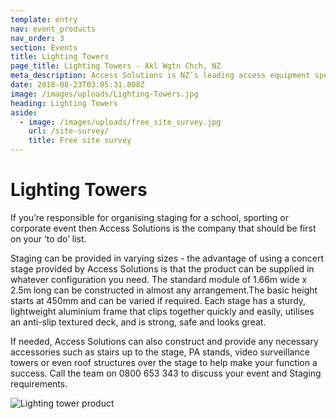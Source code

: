 ```yaml
---
template: entry
nav: event_products
nav_order: 3
section: Events
title: Lighting Towers
page_title: Lighting Towers - Akl Wgtn Chch, NZ
meta_description: Access Solutions is NZ’s leading access equipment specialist. Buy or hire any access machinery from scissor lifts to scaffolding & more - Enquire today
date: 2018-08-23T03:05:31.808Z
image: /images/uploads/Lighting-Towers.jpg
heading: Lighting Towers
aside:
  - image: /images/uploads/free_site_survey.jpg
    url: /site-survey/
    title: Free site survey
---
```


# Lighting Towers

If you’re responsible for organising staging for a school, sporting or corporate event then Access Solutions is the company that should be first on your ‘to do’ list.

Staging can be provided in varying sizes - the advantage of using a concert stage provided by Access Solutions is that the product can be supplied in whatever configuration you need. The standard module of 1.66m wide x 2.5m long can be constructed in almost any arrangement.The basic height starts at 450mm and can be varied if required. Each stage has a sturdy, lightweight aluminium frame that clips together quickly and easily, utilises an anti-slip textured deck, and is strong, safe and looks great.

If needed, Access Solutions can also construct and provide any necessary accessories such as stairs up to the stage, PA stands, video surveillance towers or even roof structures over the stage to help make your function a success. Call the team on 0800 653 343 to discuss your event and Staging requirements.

![Lighting tower product](/images/uploads/Lighting-Tower-product.jpg)

